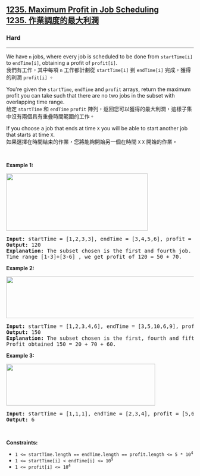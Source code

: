 <h2><a href="https://leetcode.com/problems/maximum-profit-in-job-scheduling/">1235. Maximum Profit in Job Scheduling<font class="notranslate immersive-translate-target-wrapper" lang="zh-TW" data-immersive-translate-translation-element-mark="1"><br><font class="notranslate immersive-translate-target-translation-theme-none immersive-translate-target-translation-block-wrapper-theme-none immersive-translate-target-translation-block-wrapper" data-immersive-translate-translation-element-mark="1"><font class="notranslate immersive-translate-target-inner immersive-translate-target-translation-theme-none-inner" data-immersive-translate-translation-element-mark="1">1235. 作業調度的最大利潤</font></font></font></a></h2><h3>Hard</h3><hr><div><p data-immersive-translate-walked="f41ef102-97b4-46de-9bed-0ea54bb7cfc3" data-immersive-translate-paragraph="1">We have <code data-immersive-translate-walked="f41ef102-97b4-46de-9bed-0ea54bb7cfc3">n</code> jobs, where every job is scheduled to be done from <code data-immersive-translate-walked="f41ef102-97b4-46de-9bed-0ea54bb7cfc3">startTime[i]</code> to <code data-immersive-translate-walked="f41ef102-97b4-46de-9bed-0ea54bb7cfc3">endTime[i]</code>, obtaining a profit of <code data-immersive-translate-walked="f41ef102-97b4-46de-9bed-0ea54bb7cfc3">profit[i]</code>.<font class="notranslate immersive-translate-target-wrapper" lang="zh-TW" data-immersive-translate-translation-element-mark="1"><br><font class="notranslate immersive-translate-target-translation-theme-none immersive-translate-target-translation-block-wrapper-theme-none immersive-translate-target-translation-block-wrapper" data-immersive-translate-translation-element-mark="1"><font class="notranslate immersive-translate-target-inner immersive-translate-target-translation-theme-none-inner" data-immersive-translate-translation-element-mark="1">我們有工作，其中每項 <code data-immersive-translate-walked="f41ef102-97b4-46de-9bed-0ea54bb7cfc3">n</code> 工作都計劃從 <code data-immersive-translate-walked="f41ef102-97b4-46de-9bed-0ea54bb7cfc3">startTime[i]</code> 到 <code data-immersive-translate-walked="f41ef102-97b4-46de-9bed-0ea54bb7cfc3">endTime[i]</code> 完成，獲得的利潤 <code data-immersive-translate-walked="f41ef102-97b4-46de-9bed-0ea54bb7cfc3">profit[i]</code> 。</font></font></font></p>

<p data-immersive-translate-walked="f41ef102-97b4-46de-9bed-0ea54bb7cfc3" data-immersive-translate-paragraph="1">You're given the <code data-immersive-translate-walked="f41ef102-97b4-46de-9bed-0ea54bb7cfc3">startTime</code>, <code data-immersive-translate-walked="f41ef102-97b4-46de-9bed-0ea54bb7cfc3">endTime</code> and <code data-immersive-translate-walked="f41ef102-97b4-46de-9bed-0ea54bb7cfc3">profit</code> arrays, return the maximum profit you can take such that there are no two jobs in the subset with overlapping time range.<font class="notranslate immersive-translate-target-wrapper" lang="zh-TW" data-immersive-translate-translation-element-mark="1"><br><font class="notranslate immersive-translate-target-translation-theme-none immersive-translate-target-translation-block-wrapper-theme-none immersive-translate-target-translation-block-wrapper" data-immersive-translate-translation-element-mark="1"><font class="notranslate immersive-translate-target-inner immersive-translate-target-translation-theme-none-inner" data-immersive-translate-translation-element-mark="1">給定 <code data-immersive-translate-walked="f41ef102-97b4-46de-9bed-0ea54bb7cfc3">startTime</code> 和 <code data-immersive-translate-walked="f41ef102-97b4-46de-9bed-0ea54bb7cfc3">endTime</code> <code data-immersive-translate-walked="f41ef102-97b4-46de-9bed-0ea54bb7cfc3">profit</code> 陣列，返回您可以獲得的最大利潤，這樣子集中沒有兩個具有重疊時間範圍的工作。</font></font></font></p>

<p data-immersive-translate-walked="f41ef102-97b4-46de-9bed-0ea54bb7cfc3" data-immersive-translate-paragraph="1">If you choose a job that ends at time <code data-immersive-translate-walked="f41ef102-97b4-46de-9bed-0ea54bb7cfc3">X</code> you will be able to start another job that starts at time <code data-immersive-translate-walked="f41ef102-97b4-46de-9bed-0ea54bb7cfc3">X</code>.<font class="notranslate immersive-translate-target-wrapper" lang="zh-TW" data-immersive-translate-translation-element-mark="1"><br><font class="notranslate immersive-translate-target-translation-theme-none immersive-translate-target-translation-block-wrapper-theme-none immersive-translate-target-translation-block-wrapper" data-immersive-translate-translation-element-mark="1"><font class="notranslate immersive-translate-target-inner immersive-translate-target-translation-theme-none-inner" data-immersive-translate-translation-element-mark="1">如果選擇在時間結束的作業，您將能夠開始另一個在時間 <code data-immersive-translate-walked="f41ef102-97b4-46de-9bed-0ea54bb7cfc3">X</code> <code data-immersive-translate-walked="f41ef102-97b4-46de-9bed-0ea54bb7cfc3">X</code> 開始的作業。</font></font></font></p>

<p>&nbsp;</p>
<p><strong class="example">Example 1:</strong></p>

<p><strong><img alt="" src="https://assets.leetcode.com/uploads/2019/10/10/sample1_1584.png" style="width: 380px; height: 154px;"></strong></p>

<pre><strong>Input:</strong> startTime = [1,2,3,3], endTime = [3,4,5,6], profit = [50,10,40,70]
<strong>Output:</strong> 120
<strong>Explanation:</strong> The subset chosen is the first and fourth job. 
Time range [1-3]+[3-6] , we get profit of 120 = 50 + 70.
</pre>

<p><strong class="example">Example 2:</strong></p>

<p><strong><img alt="" src="https://assets.leetcode.com/uploads/2019/10/10/sample22_1584.png" style="width: 600px; height: 112px;"> </strong></p>

<pre><strong>Input:</strong> startTime = [1,2,3,4,6], endTime = [3,5,10,6,9], profit = [20,20,100,70,60]
<strong>Output:</strong> 150
<strong>Explanation:</strong> The subset chosen is the first, fourth and fifth job. 
Profit obtained 150 = 20 + 70 + 60.
</pre>

<p><strong class="example">Example 3:</strong></p>

<p><strong><img alt="" src="https://assets.leetcode.com/uploads/2019/10/10/sample3_1584.png" style="width: 400px; height: 112px;"></strong></p>

<pre><strong>Input:</strong> startTime = [1,1,1], endTime = [2,3,4], profit = [5,6,4]
<strong>Output:</strong> 6
</pre>

<p>&nbsp;</p>
<p><strong>Constraints:</strong></p>

<ul>
	<li><code>1 &lt;= startTime.length == endTime.length == profit.length &lt;= 5 * 10<sup>4</sup></code></li>
	<li><code>1 &lt;= startTime[i] &lt; endTime[i] &lt;= 10<sup>9</sup></code></li>
	<li><code>1 &lt;= profit[i] &lt;= 10<sup>4</sup></code></li>
</ul>
</div>